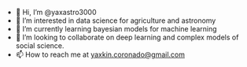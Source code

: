 - 👋 Hi, I’m @yaxastro3000
- 👀 I’m interested in data science for agriculture and astronomy
- 🌱 I’m currently learning bayesian models for machine learning
- 💞️ I’m looking to collaborate on deep learning and complex models of social science.
- 📫 How to reach me at yaxkin.coronado@gmail.com

<!---
yaxastro3000/yaxastro3000 is a ✨ special ✨ repository because its `README.md` (this file) appears on your GitHub profile.
You can click the Preview link to take a look at your changes.
--->
